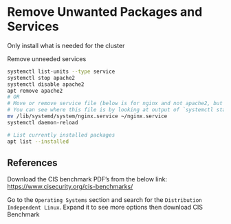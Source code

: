# Remove Unwanted Packages and Services

Only install what is needed for the cluster

Remove unneeded services

```sh
systemctl list-units --type service
systemctl stop apache2
systemctl disable apache2
apt remove apache2
# OR
# Move or remove service file (below is for nginx and not apache2, but same thing basically)
# You can see where this file is by looking at output of `systemctl status <service>`
mv /lib/systemd/system/nginx.service ~/nginx.service
systemctl daemon-reload

# List currently installed packages
apt list --installed
```

## References

Download the CIS benchmark PDF’s from the below link:  
https://www.cisecurity.org/cis-benchmarks/

Go to the `Operating Systems` section and search for the `Distribution Independent Linux`. Expand it to see more options then download CIS Benchmark